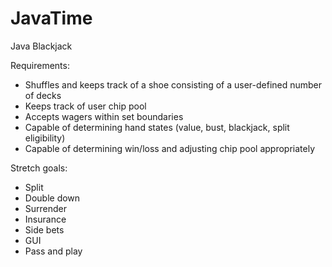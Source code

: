 # JavaTime
Java Blackjack

Requirements:
- Shuffles and keeps track of a shoe consisting of a user-defined number of decks
- Keeps track of user chip pool
- Accepts wagers within set boundaries
- Capable of determining hand states (value, bust, blackjack, split eligibility)
- Capable of determining win/loss and adjusting chip pool appropriately

Stretch goals:
- Split
- Double down
- Surrender
- Insurance
- Side bets
- GUI
- Pass and play
